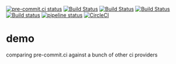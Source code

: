 [![pre-commit.ci status](https://results.pre-commit.ci/badge/github/pre-commit-ci-demo/demo/master.svg)](https://results.pre-commit.ci/latest/github/pre-commit-ci-demo/demo/master)
[![Build Status](https://github.com/pre-commit-ci-demo/demo/workflows/pre-commit/badge.svg)](https://github.com/pre-commit-ci-demo/demo/actions)
[![Build Status](https://travis-ci.com/pre-commit-ci-demo/demo.svg?branch=master)](https://travis-ci.com/pre-commit-ci-demo/demo)
[![Build Status](https://dev.azure.com/precommitci/pre-commit-ci-demo/_apis/build/status/pre-commit-ci-demo.demo?branchName=master)](https://dev.azure.com/precommitci/pre-commit-ci-demo/_build/latest?definitionId=2&branchName=master)
[![Build status](https://ci.appveyor.com/api/projects/status/109wuvh6tmcys06u/branch/master?svg=true)](https://ci.appveyor.com/project/pre-commit-ci-bot/demo/branch/master)
[![pipeline status](https://gitlab.com/pre-commit-ci-bot/demo/badges/master/pipeline.svg)](https://gitlab.com/pre-commit-ci-bot/demo/-/commits/master)
[![CircleCI](https://circleci.com/gh/pre-commit-ci-demo/demo/tree/master.svg?style=svg)](https://circleci.com/gh/pre-commit-ci-demo/demo/tree/master)

demo
====

comparing pre-commit.ci against a bunch of other ci providers
